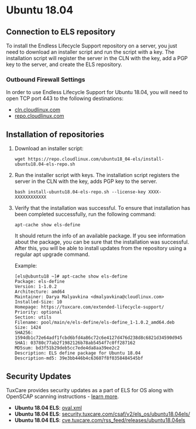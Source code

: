 # Ubuntu 18.04

## Connection to ELS repository

To install the Endless Lifecycle Support repository on a server, you just need to download an installer script and run the script with a key. The installation script will register the server in the CLN with the key, add a PGP key to the server, and create the ELS repository.

### Outbound Firewall Settings

In order to use Endless Lifecycle Support for Ubuntu 18.04, you will need to open TCP port 443 to the following destinations:

* [cln.cloudlinux.com](http://cln.cloudlinux.com)
* [repo.cloudlinux.com](http://repo.cloudlinux.com)

## Installation of repositories

1. Download an installer script:

   <CodeWithCopy>

   ```
   wget https://repo.cloudlinux.com/ubuntu18_04-els/install-ubuntu18.04-els-repo.sh
   ```
   
   </CodeWithCopy>

2. Run the installer script with keys. The installation script registers the server in the CLN with the key, adds PGP key to the server.
   
   <CodeWithCopy>

   ```
   bash install-ubuntu18.04-els-repo.sh --license-key XXXX-XXXXXXXXXXXX
   ```

   </CodeWithCopy>

3. Verify that the installation was successful. To ensure that installation has been completed successfully, run the following command:
   
   <CodeWithCopy>

   ```
   apt-cache show els-define
   ```

   </CodeWithCopy>

   It should return the info of an available package. If you see information about the package, you can be sure that the installation was successful. After this, you will be able to install updates from the repository using a regular apt upgrade command.

   Example:

   ```
   [els@ubuntu18 ~]# apt-cache show els-define
   Package: els-define
   Version: 1-1.0.2
   Architecture: amd64
   Maintainer: Darya Malyavkina <dmalyavkina@cloudlinux.com>
   Installed-Size: 10
   Homepage: https://tuxcare.com/extended-lifecycle-support/
   Priority: optional
   Section: utils
   Filename: pool/main/e/els-define/els-define_1-1.0.2_amd64.deb
   Size: 1424
   SHA256: 1594db1c72e64adf1fcbd6bfd4a86c72c6e4127d476d238d8c6821d34590d945
   SHA1: 03780c77ab2f1982126b78ab5454f7c0ff287162
   MD5sum: bd3f51b29deb5cc7ede4da8aa39ee2c2
   Description: ELS define package for Ubuntu 18.04
   Description-md5: 39e3bb446b4c63607f8f0358484545bf
   ```

## Security Updates

TuxCare provides security updates as a part of ELS for OS along with OpenSCAP scanning instructions - [learn more](./security-updates).

* **Ubuntu 18.04 ELS**: [oval.xml](https://security.tuxcare.com/oval/els_os/ubuntu18.04els/oval.xml)
* **Ubuntu 18.04 ELS**: [security.tuxcare.com/csaf/v2/els_os/ubuntu18.04els/](https://security.tuxcare.com/csaf/v2/els_os/ubuntu18.04els/)
* **Ubuntu 18.04 ELS**: [cve.tuxcare.com/rss_feed/releases/ubuntu18.04els](https://cve.tuxcare.com/rss_feed/releases/ubuntu18.04els)
 